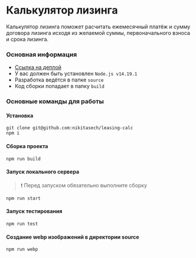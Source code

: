 # Калькулятор лизинга
Калькулятор лизинга поможет расчитать ежемесячный платёж и сумму договора лизинга исходя из желаемой суммы, первоначального взноса и срока лизинга.

### Основная информация
- [Ссылка на деплой](https://nikitasech.github.io/leasing-calc)
- У вас должен быть установлен `Node.js v14.19.1`
- Разработка ведётся в папке `source`
- Код сборки попадает в папку `build`

### Основные команды для работы
#### Установка
```
git clone git@github.com:nikitasech/leasing-calc
npm i
```
#### Сборка проекта
```
npm run build
```
#### Запуск локального сервера
> ❗ Перед запуском обязательно выполните сборку
```
npm run start
```
#### Запуск тестирования
```
npm run test
```
#### Создание webp изображений в директории source
```
npm run webp
```
